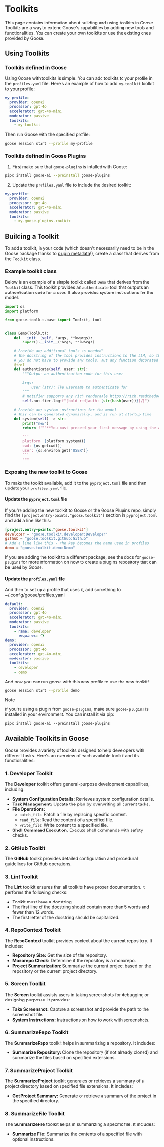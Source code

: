 # Toolkits

This page contains information about building and using toolkits in Goose. Toolkits are a way to extend Goose's capabilities by adding new tools and functionalities. You can create your own toolkits or use the existing ones provided by Goose.

## Using Toolkits

### Toolkits defined in Goose

Using Goose with toolkits is simple. You can add toolkits to your profile in the `profiles.yaml` file. Here's an example of how to add `my-toolkit` toolkit to your profile:

```yaml
my-profile:
  provider: openai
  processor: gpt-4o
  accelerator: gpt-4o-mini
  moderator: passive
  toolkits:
    - my-toolkit
```

Then run Goose with the specified profile:

```sh
goose session start --profile my-profile
```

### Toolkits defined in Goose Plugins

1. First make sure that `goose-plugins` is intalled with Goose:
```sh
pipx install goose-ai --preinstall goose-plugins
```
2. Update the `profiles.yaml` file to include the desired toolkit:
```yaml
my-profile:
  provider: openai
  processor: gpt-4o
  accelerator: gpt-4o-mini
  moderator: passive
  toolkits:
    - my-goose-plugins-toolkit
```

## Building a Toolkit

To add a toolkit, in your code (which doesn't necessarily need to be in the Goose package thanks to [plugin metadata][plugin]!), create a class that derives from the `Toolkit` class.

### Example toolkit class
Below is an example of a simple toolkit called `Demo` that derives from the `Toolkit` class. This toolkit provides an `authenticate` tool that outputs an authentication code for a user. It also provides system instructions for the model. 
```python
import os
import platform

from goose.toolkit.base import Toolkit, tool


class Demo(Toolkit):
    def __init__(self, *args, **kwargs):
        super().__init__(*args, **kwargs)

    # Provide any additional tools as needed!
    # The docstring of the tool provides instructions to the LLM, so they are important to tune
    # you do not have to provide any tools, but any function decorated with @tool will be available
    @tool
    def authenticate(self, user: str):
        """Output an authentication code for this user

        Args:
            user (str): The username to authenticate for
        """
        # notifier supports any rich renderable https://rich.readthedocs.io/en/stable/introduction.html#quick-start
        self.notifier.log(f"[bold red]auth: {str(hash(user))}[/]")

    # Provide any system instructions for the model
    # This can be generated dynamically, and is run at startup time
    def system(self) -> str:
        print("new")
        return f"""**You must preceed your first message by using the authenticate tool for the current user**

        ```
        platform: {platform.system()}
        cwd: {os.getcwd()}
        user: {os.environ.get('USER')}
        ```
        """
```

### Exposing the new toolkit to Goose

To make the toolkit available, add it to the `pyproject.toml` file and then update your `profiles.yaml` file.

#### Update the `pyproject.toml` file
If you're adding the new toolkit to Goose or the Goose Plugins repo, simply find the `[project.entry-points."goose.toolkit"]` section in `pyproject.toml` and add a line like this:
```toml
[project.entry-points."goose.toolkit"]
developer = "goose.toolkit.developer:Developer"
github = "goose.toolkit.github:Github"
# Add a line like this - the key becomes the name used in profiles
demo = "goose.toolkit.demo:Demo"
```

If you are adding the toolkit to a different package, see the docs for `goose-plugins` for more information on how to create a plugins repository that can be used by Goose.

#### Update the `profiles.yaml` file
And then to set up a profile that uses it, add something to ~/.config/goose/profiles.yaml
```yaml
default:
  provider: openai
  processor: gpt-4o
  accelerator: gpt-4o-mini
  moderator: passive
  toolkits:
    - name: developer
      requires: {}
demo:
  provider: openai
  processor: gpt-4o
  accelerator: gpt-4o-mini
  moderator: passive
  toolkits:
    - developer
    - demo
```

And now you can run goose with this new profile to use the new toolkit!

```sh
goose session start --profile demo
```

> [!NOTE]
> If you're using a plugin from `goose-plugins`, make sure `goose-plugins` is installed in your environment. You can install it via pip: 
> 
> `pipx install goose-ai --preinstall goose-plugins`

## Available Toolkits in Goose

Goose provides a variety of toolkits designed to help developers with different tasks. Here's an overview of each available toolkit and its functionalities:

### 1. Developer Toolkit

The **Developer** toolkit offers general-purpose development capabilities, including:

- **System Configuration Details:** Retrieves system configuration details.
- **Task Management:** Update the plan by overwriting all current tasks.
- **File Operations:**
  - `patch_file`: Patch a file by replacing specific content.
  - `read_file`: Read the content of a specified file.
  - `write_file`: Write content to a specified file.
- **Shell Command Execution:** Execute shell commands with safety checks.

### 2. GitHub Toolkit

The **GitHub** toolkit provides detailed configuration and procedural guidelines for GitHub operations.

### 3. Lint Toolkit

The **Lint** toolkit ensures that all toolkits have proper documentation. It performs the following checks:

- Toolkit must have a docstring.
- The first line of the docstring should contain more than 5 words and fewer than 12 words.
- The first letter of the docstring should be capitalized.

### 4. RepoContext Toolkit

The **RepoContext** toolkit provides context about the current repository. It includes:

- **Repository Size:** Get the size of the repository.
- **Monorepo Check:** Determine if the repository is a monorepo.
- **Project Summarization:** Summarize the current project based on the repository or the current project directory.

### 5. Screen Toolkit

The **Screen** toolkit assists users in taking screenshots for debugging or designing purposes. It provides:

- **Take Screenshot:** Capture a screenshot and provide the path to the screenshot file.
- **System Instructions:** Instructions on how to work with screenshots.

### 6. SummarizeRepo Toolkit

The **SummarizeRepo** toolkit helps in summarizing a repository. It includes:

- **Summarize Repository:** Clone the repository (if not already cloned) and summarize the files based on specified extensions.

### 7. SummarizeProject Toolkit

The **SummarizeProject** toolkit generates or retrieves a summary of a project directory based on specified file extensions. It includes:

- **Get Project Summary:** Generate or retrieve a summary of the project in the specified directory.

### 8. SummarizeFile Toolkit

The **SummarizeFile** toolkit helps in summarizing a specific file. It includes:

- **Summarize File:** Summarize the contents of a specified file with optional instructions.

[plugin]: https://packaging.python.org/en/latest/guides/creating-and-discovering-plugins/#using-package-metadata
[goose-plugins]: https://github.com/square/goose-plugins
